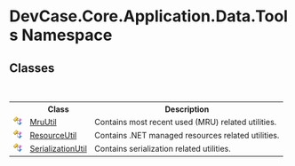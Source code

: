 # DevCase.Core.Application.Data.Tools Namespace
 




## Classes
&nbsp;<table><tr><th></th><th>Class</th><th>Description</th></tr><tr><td>![Public class](media/pubclass.gif "Public class")</td><td><a href="T_DevCase_Core_Application_Data_Tools_MruUtil">MruUtil</a></td><td>
Contains most recent used (MRU) related utilities.</td></tr><tr><td>![Public class](media/pubclass.gif "Public class")</td><td><a href="T_DevCase_Core_Application_Data_Tools_ResourceUtil">ResourceUtil</a></td><td>
Contains .NET managed resources related utilities.</td></tr><tr><td>![Public class](media/pubclass.gif "Public class")</td><td><a href="T_DevCase_Core_Application_Data_Tools_SerializationUtil">SerializationUtil</a></td><td>
Contains serialization related utilities.</td></tr></table>&nbsp;
